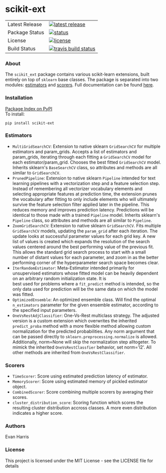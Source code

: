 # scikit-ext 

<table>
<tr>
  <td>Latest Release</td>
  <td>
    <a href="https://pypi.org/project/scikit-ext/">
    <img src="https://img.shields.io/pypi/v/scikit-ext.svg" alt="latest release" />
    </a>
  </td>
</tr>
<tr>
  <td>Package Status</td>
  <td>
		<a href="https://pypi.org/project/scikit-ext/">
		<img src="https://img.shields.io/pypi/status/scikit-ext.svg" alt="status" />
		</a>
  </td>
</tr>
<tr>
  <td>License</td>
  <td>
    <a href="https://github.com/denver1117/scikit-ext/blob/master/LICENSE">
    <img src="https://img.shields.io/pypi/l/scikit-ext.svg" alt="license" />
    </a>
</td>
</tr>
<tr>
  <td>Build Status</td>
  <td>
    <a href="https://travis-ci.org/denver1117/scikit-ext">
    <img src="https://travis-ci.org/denver1117/scikit-ext.svg?branch=master" alt="travis build status" />
    </a>
  </td>
</tr>
</table>

### About
The `scikit_ext` package contains various scikit-learn extensions, built entirely on top of `sklearn` base classes.  The package is separated into two modules: [estimators](http://scikit-ext.s3-website-us-east-1.amazonaws.com/scikit_ext.html#module-scikit_ext.estimators) and [scorers](http://scikit-ext.s3-website-us-east-1.amazonaws.com/scikit_ext.html#module-scikit_ext.scorers). Full documentation can be found [here](http://scikit-ext.s3-website-us-east-1.amazonaws.com/index.html).

### Installation
[Package Index on PyPI](https://pypi.python.org/pypi/scikit-ext) <br> To install:
```
pip install scikit-ext
```

### Estimators
- `MultiGridSearchCV`: Extension to native sklearn `GridSearchCV` for multiple estimators and param_grids. Accepts a list
    of estimators and param_grids, iterating through each fitting 
    a `GridSearchCV` model for each estimator/param_grid. Chooses
    the best fitted `GridSearchCV` model. Inherits sklearn's `BaseSearchCV`
    class, so attributes and methods are all similar to `GridSearchCV`.
- `PrunedPipeline`: Extension to native sklearn `Pipeline` intended for text learning pipelines
    with a vectorization step and a feature selection step. Instead of remembering all
    vectorizer vocabulary elements and selecting appropriate features at prediction time,
    the extension prunes the vocabulary after fitting to only include elements who will
    ultimately survive the feature selection filter applied later in the pipeline. This reduces
    memory and improves prediction latency. Predictions will be identical to those made
    with a trained `Pipeline` model. Inherits sklearn's `Pipeline`
    class, so attributes and methods are all similar to `Pipeline`.
- `ZoomGridSearchCV`: Extension to native sklearn `GridSearchCV`. Fits multiple `GridSearchCV` models, updating
    the `param_grid` after each iteration. The update
    looks at successful parameter values for each 
    grid key. A new list of values is created which 
    expands the resolution of the search values centered
    around the best performing value of the previous fit.
    This allows the standard grid search process to start 
    with a small number of distant values for each parameter,
    and zoom in as the better performing corner of the 
    hyperparameter search space becomes clear.
- `IterRandomEstimator`: Meta-Estimator intended primarily for unsupervised 
    estimators whose fitted model can be heavily dependent
    on an arbitrary random initialization state.  It is   
    best used for problems where a `fit_predict` method
    is intended, so the only data used for prediction will be
    the same data on which the model was fitted.
- `OptimizedEnsemble`: An optimized ensemble class. Will find the optimal `n_estimators`
    parameter for the given ensemble estimator, according to the
    specified input parameters.
- `OneVsRestAdjClassifier`: One-Vs-Rest multiclass strategy.  The adjusted version is a custom 
    extension which overwrites the inherited `predict_proba` method with
    a more flexible method allowing custom normalization for the predicted probabilities. Any norm
    argument that can be passed directly to `sklearn.preprocessing.normalize` is allowed. Additionally,
    norm=None will skip the normalization step alltogeter. To mimick the inherited `OneVsRestClassfier`
    behavior, set norm='l2'. All other methods are inherited from `OneVsRestClassifier`.
    
### Scorers
- `TimeScorer`: Score using estimated prediction latency of estimator.
- `MemoryScorer`: Score using estimated memory of pickled estimator object.
- `CombinedScorer`: Score combining multiple scorers by averaging their scores.
- `cluster_distribution_score`: Scoring function which scores the resulting cluster distribution accross classes. 
    A more even distribution indicates a higher score.

### Authors

Evan Harris 

### License

This project is licensed under the MIT License - see the LICENSE file for details
